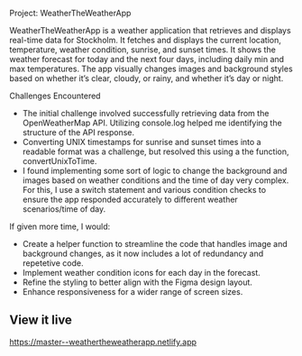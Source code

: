 Project: WeatherTheWeatherApp

WeatherTheWeatherApp is a weather application that retrieves and displays real-time data for Stockholm. It fetches and displays the current location, temperature, weather condition, sunrise, and sunset times. It shows the weather forecast for today and the next four days, including daily min and max temperatures. The app visually changes images and background styles based on whether it’s clear, cloudy, or rainy, and whether it’s day or night.

Challenges Encountered
- The initial challenge involved successfully retrieving data from the OpenWeatherMap API. Utilizing console.log helped me identifying the structure of the API response.
- Converting UNIX timestamps for sunrise and sunset times into a readable format was a challenge, but resolved this using a the function, convertUnixToTime.
- I found implementing some sort of logic to change the background and images based on weather conditions and the time of day very complex. For this, I use a switch statement and various condition checks to ensure the app responded accurately to different weather scenarios/time of day.

If given more time, I would:

- Create a helper function to streamline the code that handles image and background changes, as it now includes a lot of redundancy and repetetive code.
- Implement weather condition icons for each day in the forecast.
- Refine the styling to better align with the Figma design layout.
- Enhance responsiveness for a wider range of screen sizes.

## View it live

https://master--weathertheweatherapp.netlify.app